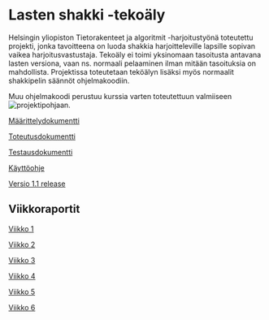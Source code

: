 # Lasten shakki -tekoäly

Helsingin yliopiston Tietorakenteet ja algoritmit -harjoitustyönä toteutettu projekti, jonka tavoitteena on luoda shakkia harjoitteleville lapsille sopivan vaikea harjoitusvastustaja. Tekoäly ei toimi yksinomaan tasoitusta antavana lasten versiona, vaan ns. normaali pelaaminen ilman mitään tasoituksia on mahdollista. Projektissa toteutetaan teköälyn lisäksi myös normaalit shakkipelin säännöt ohjelmakoodiin.

Muu ohjelmakoodi perustuu kurssia varten toteutettuun valmiiseen ![projektipohjaan](https://github.com/TiraLabra/chess).

[Määrittelydokumentti](https://github.com/jp-tulijoki/Lastenshakki/blob/master/documentation/maarittelydokumentti.md)

[Toteutusdokumentti](https://github.com/jp-tulijoki/Lastenshakki/blob/master/documentation/toteutusdokumentti.md)

[Testausdokumentti](https://github.com/jp-tulijoki/Lastenshakki/blob/master/documentation/testausdokumentti.md)

[Käyttöohje](https://github.com/jp-tulijoki/Lastenshakki/blob/master/documentation/kayttoohje.md)

[Versio 1.1 release](https://github.com/jp-tulijoki/Lastenshakki/releases/tag/v1.1)

## Viikkoraportit

[Viikko 1](https://github.com/jp-tulijoki/Lastenshakki/blob/master/documentation/weeklyReports/viikko1.md)

[Viikko 2](https://github.com/jp-tulijoki/Lastenshakki/blob/master/documentation/weeklyReports/viikko2.md)

[Viikko 3](https://github.com/jp-tulijoki/Lastenshakki/blob/master/documentation/weeklyReports/viikko3.md)

[Viikko 4](https://github.com/jp-tulijoki/Lastenshakki/blob/master/documentation/weeklyReports/viikko4.md)

[Viikko 5](https://github.com/jp-tulijoki/Lastenshakki/blob/master/documentation/weeklyReports/viikko5.md)

[Viikko 6](https://github.com/jp-tulijoki/Lastenshakki/blob/master/documentation/weeklyReports/viikko6.md)
